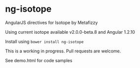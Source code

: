 ng-isotope
==========

AngularJS directives for Isotope by Metafizzy

Using current isotope available v2.0.0-beta.8 and Angular 1.2.10

Install using `bower install ng-isotope`

This is a working in progress. Pull requests are welcome.

See demo.html for code samples
